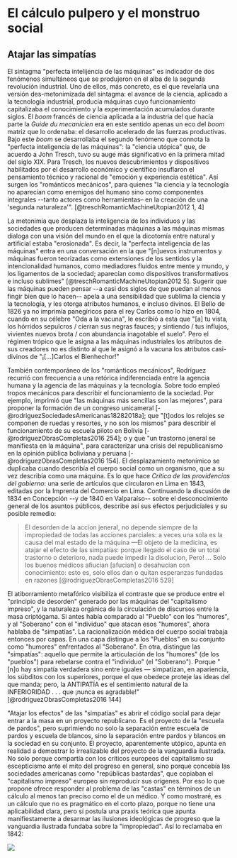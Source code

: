 # El cálculo  pulpero y el monstruo social

## Atajar las simpatías

El sintagma "perfecta intelijencia de las máquinas" es indicador de dos fenómenos simultáneos que se produjeron en el alba de la segunda revolución industrial. Uno de ellos, más concreto, es el que revelaría una versión des-metonimizada del sintagma: el avance de la ciencia, aplicado a la tecnología industrial, producía máquinas cuyo funcionamiento capitalizaba el conocimiento y la experimentación acumulados durante siglos. El _boom_ francés de ciencia aplicada a la industria del que hacía parte la *Guide du mecanicien* era en este sentido apenas un eco del  _boom_ matriz que lo ordenaba: el desarrollo acelerado de las fuerzas productivas. Bajo este _boom_ se desarrollaba el segundo fenómeno que connota la "perfecta inteligencia de las máquinas": la "ciencia utópica" que, de acuerdo a John Tresch, tuvo su auge más significativo en la primera mitad del siglo XIX. Para Tresch, los nuevos descubrimientos y dispositivos habilitados por el desarrollo económico y científico insuflaron el pensamiento técnico y racional de "emoción y experiencia estética". Así surgen los "románticos mecánicos", para quienes "la ciencia y la tecnología no aparecían como enemigos del humano sino como componentes integrales --tanto actores como herramientas– en la creación de una 'segunda naturaleza'". [@treschRomanticMachineUtopian2012 1, 4]

La metonimia que desplaza la inteligencia de los individuos y las sociedades que producen determinadas máquinas a las máquinas mismas dialoga con una visión del mundo en el que la dicotomía entre natural y artificial estaba "erosionada". Es decir, la "perfecta inteligencia de las máquinas" entra en una conversación en la que "[n]uevos instrumentos y máquinas fueron teorizadas como extensiones de los sentidos y la intencionalidad humanos, como mediadores fluidos entre mente y mundo, y los ligamentos de la sociedad; aparecían como dispositivos transformativos e incluso sublimes" [@treschRomanticMachineUtopian2012 5]. Sugerir que las máquinas pueden pensar --a casi dos siglos de que puedan al menos fingir bien que lo hacen-- apela a una sensibilidad que sublima la ciencia y la tecnología, y les otorga atributos humanos, e incluso divinos. El Bello de 1826 ya no imprimía panegíricos para el rey Carlos como lo hizo en 1804, cuando en su célebre "Oda a la vacuna", le escribió a esta que "[a] tu vista, los hórridos sepulcros / cierran sus negras fauces; y sintiendo / tus influjos, vivientes nuevos brota / con abundancia inagotable el suelo"<!-- referencia -->. Pero el régimen trópico que le asigna a las máquinas industriales los atributos de sus creadores no es distinto al que le asignó a la vacuna los atributos casi-divinos de "¡[...]Carlos el Bienhechor!"

También contemporáneo de los "románticos mecánicos", Rodríguez recurrió con frecuencia a una retórica indiferenciada entre la agencia humana y la agencia de las máquinas y la tecnología. Sobre todo empleó tropos mecánicos para describir el funcionamiento de la sociedad. Por ejemplo, imprimió que "las máquinas más sencillas son las mejores", para proponer la formación de un congreso unicameral [-@rodriguezSociedadesAmericanas18282018a]; que "[t]odos los relojes se componen de ruedas y resortes, y no son los mismos" para describir el funcionamiento de su escuela piloto en Bolivia [-@rodriguezObrasCompletas2016 254]; o y que "un trastorno jeneral se manifiesta en la máquina", para caracterizar una crisis del republicanismo en la opinión pública boliviana y peruana [-@rodriguezObrasCompletas2016 154]. El desplazamiento metonímico se duplicaba cuando describía el cuerpo social como un organismo, que a su vez describía como una máquina. Es lo que hace  _Crítica de las providencias del gobierno_: una serie de artículos que circularon en Lima en 1843, editadas por la Imprenta del Comercio en Lima. Continuando la discusión de 1834 en Concepción --y de 1840 en Valparaíso-- sobre el desconocimiento general de los asuntos públicos, describe así sus efectos perjudiciales y su posible remedio:

>El desorden de la accion jeneral, no depende siempre de la impropiedad de todas las acciones parciales: a veces una sola es la causa del mal estado de la máquina —El objeto de la medicina, es atajar el efecto de las simpatías: porque llegado el caso de un total trastorno o deterioro, nada puede impedir la disolucion, Pero! … Solo los buenos médicos afiucian [afucian] o desahucian con conocimiento: esto es, solo ellos dan o quitan esperanzas fundadas en razones [@rodriguezObrasCompletas2016 529]

El atiborramiento metafórico visibiliza el contraste que se produce entre el "principio de desorden" generado por las máquinas del "capitalismo impreso", y la naturaleza orgánica de la circulación de discursos entre la masa criptógama. Si antes había comparado al "Pueblo" con los "humores", y al "Soberano" con el "individuo" que atacan esos "humores", ahora hablaba de "simpatías". La racionalización médica del cuerpo social trabaja entonces por capas. En una capa distingue a los "Pueblos" en su conjunto como "humores" enfrentados al "Soberano". En otra, distingue las "simpatías": aquello que permite la articulación de los "humores" (de los "pueblos") para rebelarse contra el "individuo" (el "Soberano"). Porque "[n]o hay simpatía verdadera sino entre iguales — simpatizan, en apariencia, los súbditos con los superiores, porque el que obedece proteje las ideas del que manda; pero, la ANTIPATÍA es el sentimiento natural de la INFERIORIDAD . . . que ¡nunca es agradable!" [@rodriguezObrasCompletas2016 144]

"Atajar los efectos" de las "simpatías" es abrir el código social para dejar entrar a la masa en un proyecto republicano. Es el proyecto de la "escuela de pardos", pero suprimiendo no solo la separación entre escuela de pardos y escuela de blancos, sino la separación entre pardos y blancos en la sociedad en su conjunto. El proyecto, aparentemente utópico, apunta en realidad a demostrar lo irrealizable del proyecto de la vanguardia ilustrada. No solo porque compartía con los críticos europeos del capitalismo su escepticismo ante el mito del progreso en general, sino porque concebía las sociedades americanas como "repúblicas bastardas", que copiaban el "capitalismo impreso" europeo sin reproducir sus orígenes. Por eso lo que propone ofrece responder al problema de las "castas" en términos de un cálculo al menos tan preciso como el de un médico. Y como mostraré, es un cálculo que no es pragmático en el corto plazo, porque no tiene una aplicabilidad clara, pero sí postula una praxis teórica que apunta manifiestamente a desarmar las ilusiones ideológicas de progreso que la vanguardia ilustrada fundaba sobre la "impropiedad". Así lo reclamaba en 1842:

![](file:///home/febres/Pictures/Screenshots/alucinemos.png)
